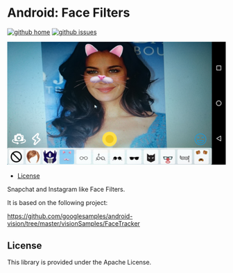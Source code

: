 # Android: Face Filters

[![github home](https://img.shields.io/badge/gaetanozappi-android--face--filters-blue.svg?style=flat)](https://github.com/gaetanozappi/android-face-filters)
[![github issues](https://img.shields.io/github/issues/gaetanozappi/android-face-filters.svg?style=flat)](https://github.com/gaetanozappi/android-face-filters/issues)

![PNG](screenshot/android-face-filters.png)

-   [License](#license)

Snapchat and Instagram like Face Filters.

It is based on the following project:

https://github.com/googlesamples/android-vision/tree/master/visionSamples/FaceTracker

## License
This library is provided under the Apache License.
